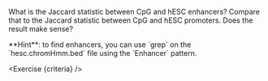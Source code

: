 <script>
// Solution:
//    grep Enhancer hesc.chromHmm.bed > enhancers.bed
//    grep Promoter hesc.chromHmm.bed > promoters.bed
//    bedtools jaccard -a cpg.bed -b enhancers.bed > jaccard.enhancers.txt
//    bedtools jaccard -a cpg.bed -b promoters.bed > jaccard.promoters.txt

import { CoreUtils } from "terminal/coreutils";
import Exercise from "components/Exercise.svelte";
import Alert from "components/Alert.svelte";

let criteria = [
{
	name: "File <code>enhancers.bed</code> contains a list of enhancers",
	checks: [{
		type: "file",
		path: "enhancers.bed",
		action: "contents",
		fn: async () => await CoreUtils.grep(["Enhancer", "hesc.chromHmm.bed"]),
		output: "/shared/tmp/exercise4-enhancers.bed"
	}]
},
{
	name: "File <code>promoters.bed</code> contains a list of promoters",
	checks: [{
		type: "file",
		path: "promoters.bed",
		action: "contents",
		fn: async () => await CoreUtils.grep(["Promoter", "hesc.chromHmm.bed"]),
		output: "/shared/tmp/exercise4-promoters.bed"
	}]
},
{
	name: "File <code>jaccard.enhancers.txt</code> contains Jaccard stats between CpG and enhancers",
	checks: [{
		type: "file",
		path: "jaccard.enhancers.txt",
		action: "contents",
		command: "bedtools jaccard -a cpg.bed -b /shared/tmp/exercise4-enhancers.bed"
	}]
},
{
	name: "File <code>jaccard.promoters.txt</code> contains Jaccard stats between CpG and promoters",
	checks: [{
		type: "file",
		path: "jaccard.promoters.txt",
		action: "contents",
		command: "bedtools jaccard -a cpg.bed -b /shared/tmp/exercise4-promoters.bed"
	}]
},
];
</script>

What is the Jaccard statistic between CpG and hESC enhancers? Compare that to the Jaccard statistic between CpG and hESC promoters. Does the result make sense?

<Alert color="info">
	**Hint**: to find enhancers, you can use `grep` on the `hesc.chromHmm.bed` file using the `Enhancer` pattern.
</Alert>

<Exercise {criteria} />
